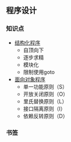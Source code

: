 ## 程序设计

### 知识点

- [结构化程序](https://wiki.mbalib.com/wiki/结构化程序设计)
  - 自顶向下
  - 逐步求精
  - 模块化
  - 限制使用goto
- [面向对象程序](https://zh.wikipedia.org/wiki/SOLID_(面向对象设计))
  - 单一功能原则（S）
  - 开放关闭原则（O）
  - 里氏替换原则（L）
  - 接口隔离原则（I）
  - 依赖反转原则（D）

### 书签